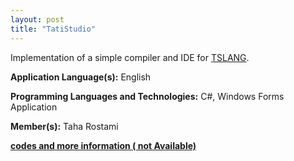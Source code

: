 ```yaml
---
layout: post
title: "TatiStudio"
---
```


Implementation of a simple compiler and IDE for [TSLANG](http://nit.rudi.ir/962/).

**Application Language(s):** English

**Programming Languages and Technologies:** C#, Windows Forms Application

**Member(s):** Taha Rostami

**[codes and more information ( not Available)](#)**